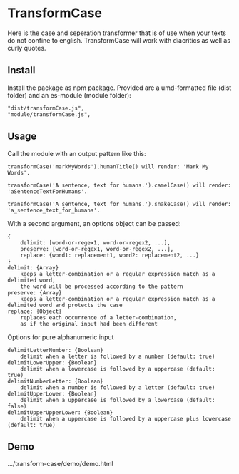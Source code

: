 # TransformCase

Here is the case and seperation transformer that is of use
when your texts do not confine to english.
TransformCase will work with diacritics as well as curly quotes.

## Install

Install the package as npm package. Provided are
a umd-formatted file (dist folder)
and an es-module (module folder):

    "dist/transformCase.js",
    "module/transformCase.js",

## Usage

Call the module with an output pattern like this:

    transformCase('markMyWords').humanTitle() will render: 'Mark My Words'.

    transformCase('A sentence, text for humans.').camelCase() will render: 'aSentenceTextForHumans'.

    transformCase('A sentence, text for humans.').snakeCase() will render: 'a_sentence_text_for_humans'.

With a second argument, an options object can be passed:

    {
        delimit: [word-or-regex1, word-or-regex2, ...],
        preserve: [word-or-regex1, word-or-regex2, ...],
        replace: {word1: replacement1, word2: replacement2, ...}
    }
    delimit: {Array}
        keeps a letter-combination or a regular expression match as a delimited word,
        the word will be processed according to the pattern
    preserve: {Array}
        keeps a letter-combination or a regular expression match as a delimited word and protects the case
    replace: {Object}
        replaces each occurrence of a letter-combination,
        as if the original input had been different

Options for pure alphanumeric input

    delimitLetterNumber: {Boolean}
        delimit when a letter is followed by a number (default: true)
    delimitLowerUpper: {Boolean}
        delimit when a lowercase is followed by a uppercase (default: true)
    delimitNumberLetter: {Boolean}
        delimit when a number is followed by a letter (default: true)
    delimitUpperLower: {Boolean}
        delimit when a uppercase is followed by a lowercase (default: false)
    delimitUpperUpperLower: {Boolean}
        delimit when a uppercase is followed by a uppercase plus lowercase (default: true)

## Demo

.../transform-case/demo/demo.html
